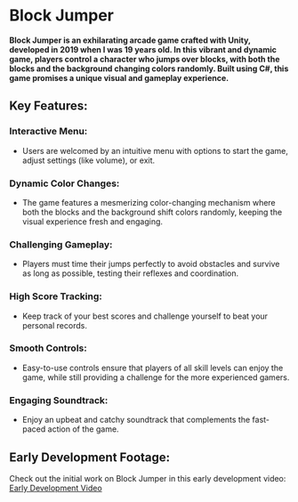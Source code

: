 # **Block Jumper**

**Block Jumper is an exhilarating arcade game crafted with Unity, developed in 2019 when I was 19 years old. In this vibrant and dynamic game, players control a character who jumps over blocks, with both the blocks and the background changing colors randomly. Built using C#, this game promises a unique visual and gameplay experience.**

## **Key Features:**

### **Interactive Menu:**
  - Users are welcomed by an intuitive menu with options to start the game, adjust settings (like volume), or exit.

### **Dynamic Color Changes:**
  - The game features a mesmerizing color-changing mechanism where both the blocks and the background shift colors randomly, keeping the visual experience fresh and engaging.

### **Challenging Gameplay:**
  - Players must time their jumps perfectly to avoid obstacles and survive as long as possible, testing their reflexes and coordination.

### **High Score Tracking:**
  - Keep track of your best scores and challenge yourself to beat your personal records.

### **Smooth Controls:**
  - Easy-to-use controls ensure that players of all skill levels can enjoy the game, while still providing a challenge for the more experienced gamers.

### **Engaging Soundtrack:**
  - Enjoy an upbeat and catchy soundtrack that complements the fast-paced action of the game.

## **Early Development Footage:**
Check out the initial work on Block Jumper in this early development video:
[Early Development Video](https://www.youtube.com/watch?v=oeuBXPvfdVw)
